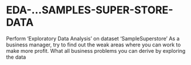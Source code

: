 # EDA-...SAMPLES-SUPER-STORE-DATA
Perform ‘Exploratory Data Analysis’ on dataset ‘SampleSuperstore’   As a business manager, try to find out the weak areas where you can  work to make more profit.  What all business problems you can derive by exploring the data
